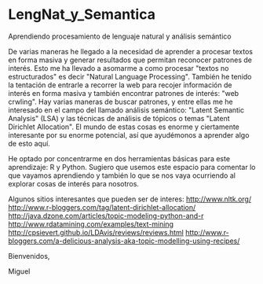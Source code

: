 # LengNat_y_Semantica
Aprendiendo procesamiento de lenguaje natural y análisis semántico

De varias maneras he llegado a la necesidad de aprender a procesar textos en forma masiva y generar resultados que permitan reconocer patrones de interés.  Esto me ha llevado a asomarme a como procesar "textos no estructurados" es decir "Natural Language Processing".  También he tenido la tentación de entrarle a recorrer la web para recojer información de interés en forma masiva y también encontrar patrones de interés: "web crwling".  Hay varias maneras de buscar patrones, y entre ellas me he interesado en el campo del llamado análisis semántico: "Latent Semantic Analysis" (LSA) y las técnicas de análisis de tópicos o temas "Latent Dirichlet Allocation".  El mundo de estas cosas es enorme y ciertamente interesante por su enorme potencial, así que ayudémonos a aprender algo de esto aquí.

He optado por concentrarme en dos herramientas básicas para este aprendizaje: R y Python.  Sugiero que usemos este espacio para comentar lo que vayamos aprendiendo y también lo que se nos vaya ocurriendo al explorar cosas de interés para nosotros.

Algunos sitios interesantes que pueden ser de interes:
http://www.nltk.org/
http://www.r-bloggers.com/tag/latent-dirichlet-allocation/
http://java.dzone.com/articles/topic-modeling-python-and-r
http://www.rdatamining.com/examples/text-mining
http://cpsievert.github.io/LDAvis/reviews/reviews.html
http://www.r-bloggers.com/a-delicious-analysis-aka-topic-modelling-using-recipes/


Bienvenidos,

Miguel
